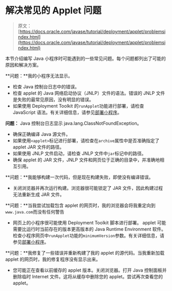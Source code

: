 # 解决常见的 Applet 问题

> 原文： [https://docs.oracle.com/javase/tutorial/deployment/applet/problemsindex.html](https://docs.oracle.com/javase/tutorial/deployment/applet/problemsindex.html)

本节介绍编写 Java 小程序时可能遇到的一些常见问题。每个问题都列出了可能的原因和解决方案。

**问题：**我的小程序无法显示。

*   检查 Java 控制台日志中的错误。
*   检查 applet 的 Java 网络启动协议（JNLP）文件的语法。错误的 JNLP 文件是失败的最常见原因，没有明显的错误。
*   如果使用 Deployment Toolkit 的`runApplet`功能进行部署，请检查 JavaScript 语法。有关详细信息，请参见[部署小程序](../deploymentInDepth/runAppletFunction.html)。

**问题：** Java 控制台日志显示 java.lang.ClassNotFoundException。

*   确保正确编译 Java 源文件。
*   如果使用`<applet>`标记进行部署，请检查在`archive`属性中是否准确指定了 applet JAR 文件的路径。
*   如果使用 JNLP 文件启动，请检查 JNLP 文件中`jar`标记中的路径。
*   确保 applet 的 JAR 文件，JNLP 文件和网页位于正确的目录中，并准确地相互引用。

**问题：**我能够构建一次代码，但是现在构建失败，即使没有编译错误。

*   关闭浏览器并再次运行构建。浏览器很可能锁定了 JAR 文件，因此构建过程无法重新生成 JAR 文件。

**问题：**当我尝试加载包含 applet 的网页时，我的浏览器会将我重定向到`www.java.com`而没有任何警告

*   网页上的小程序很可能使用 Deployment Toolkit 脚本进行部署。 applet 可能需要比运行时当前存在的版本更高版本的 Java Runtime Environment 软件。检查小程序网页中`runApplet`功能的`minimumVersion`参数。有关详细信息，请参见[部署小程序](../deploymentInDepth/runAppletFunction.html)。

**问题：**我修复了一些错误并重新构建了我的 applet 的源代码。当我重新加载 applet 的网页时，我的修复程序没有显示出来。

*   您可能正在查看以前缓存的 applet 版本。关闭浏览器。打开 Java 控制面板并删除临时 Internet 文件。这将从缓存中删除您的 applet。尝试再次查看您的 applet。